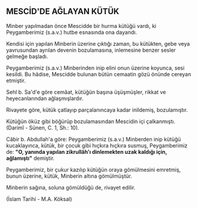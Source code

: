 ## MESCİD'DE AĞLAYAN KÜTÜK

Minber yapılmadan önce Mescidde bir hur­ma kütüğü vardı, ki Peygamberimiz (s.a.v.) hutbe esnasında ona dayandı.

Kendisi için yapılan Minberin üzerine çıktı­ğı zaman, bu kütükten, gebe veya yavrusundan ayrılan devenin bozulamasına, inlemesine ben­zer sesler gelmeğe başladı.

Peygamberimiz (s.a.v.) Minberinden inip eli­ni onun üzerine koyunca, sesi kesildi. Bu hâdi­se, Mescidde bulunan bütün cemaatin gözü önün­de cereyan etmiştir.

Sehl b. Sa'd'e göre cemâat, kütüğün başına üşüşmüşler, rikkat ve heyecanlarından ağlaşmış­lardır.

Rivayete göre, kütük çatlayıp parçalanıncaya kadar inildemiş, bozulamıştır.

Kütüğün öküz gibi böğürüp bozulamasından Mescidin içi çalkanmıştı. (Darimî - Sünen, C. 1, Sh.: 10).

Câbir b. Abdullah'a göre: Peygamberimiz (s.a.v.) Minberden inip kütüğü kucaklayınca, kü­tük, bir çocuk gibi hıçkıra hıçkıra susmuş, Pey­gamberimiz de: **"O, yanında yapılan zikrullâh'ı dinlemekten uzak kaldığı için, ağlamıştı"** demiş­tir.

Peygamberimiz, bir çukur kazılıp kütüğün oraya gömülmesini emretmiş, bunun üzerine, kütük, Minberin altına gömülmüştür.

Minberin sağına, soluna gömüldüğü de, ri­vayet edilir.

(İslam Tarihi - M.A. Köksal)
